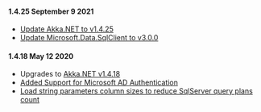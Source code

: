 #### 1.4.25 September 9 2021 ####
* [Update Akka.NET to v1.4.25](https://github.com/akkadotnet/akka.net/releases/tag/1.4.25)
* [Update Microsoft.Data.SqlClient to v3.0.0](https://github.com/akkadotnet/Akka.Persistence.SqlServer/pull/212)

#### 1.4.18 May 12 2020 ####
* Upgrades to [Akka.NET v1.4.18](https://github.com/akkadotnet/akka.net/releases/tag/1.4.18)
* [Added Support for Microsoft AD Authentication](https://github.com/akkadotnet/Akka.Persistence.SqlServer/issues/203)
* [Load string parameters column sizes to reduce SqlServer query plans count](https://github.com/akkadotnet/Akka.Persistence.SqlServer/pull/197)
